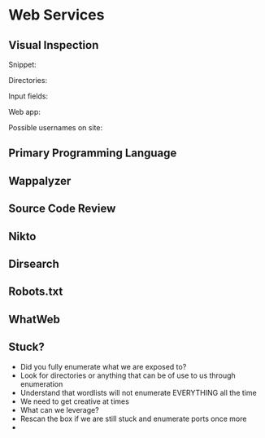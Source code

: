 # Web Services

## Visual Inspection

Snippet:



Directories:



Input fields:



Web app:



Possible usernames on site:



## Primary Programming Language



## Wappalyzer



## Source Code Review



## Nikto



## Dirsearch



## Robots.txt



## WhatWeb



## Stuck?

* Did you fully enumerate what we are exposed to?
* Look for directories or anything that can be of use to us through enumeration
* Understand that wordlists will not enumerate EVERYTHING all the time
* We need to get creative at times
* What can we leverage?
* Rescan the box if we are still stuck and enumerate ports once more
*



